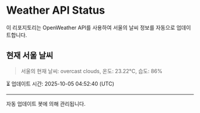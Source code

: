 
# Weather API Status

이 리포지토리는 OpenWeather API를 사용하여 서울의 날씨 정보를 자동으로 업데이트합니다.

## 현재 서울 날씨
> 서울의 현재 날씨: overcast clouds, 온도: 23.22°C, 습도: 86%

⏳ 업데이트 시간: 2025-10-05 04:52:40 (UTC)

---
자동 업데이트 봇에 의해 관리됩니다.
